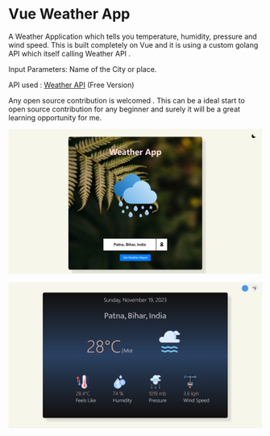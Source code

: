 # Vue Weather App

A Weather Application  which tells you temperature, humidity, pressure and wind speed. This is built completely on Vue and it is using a custom golang API which itself calling Weather API .

Input Parameters: Name of the City or place.

API used : [Weather API](https://www.weatherapi.com/) (Free Version)

Any open source contribution is welcomed . This can be a ideal start to open source contribution for any beginner and surely it will be a great learning opportunity for me.

![1701884318672](image/README/1701884318672.png)

![1701884325771](image/README/1701884325771.png)

